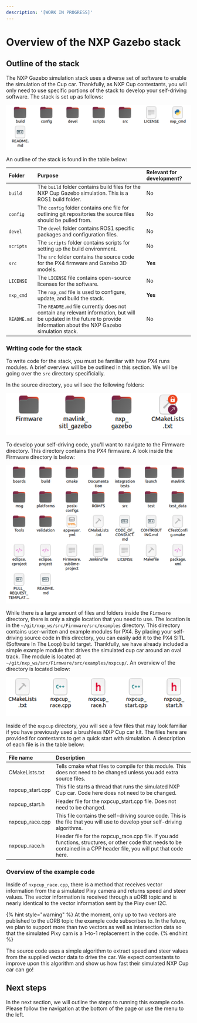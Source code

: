 ```yaml
---
description: '[WORK IN PROGRESS]'
---
```


# Overview of the NXP Gazebo stack

## Outline of the stack

The NXP Gazebo simulation stack uses a diverse set of software to enable the simulation of the Cup car. Thankfully, as NXP Cup contestants, you will only need to use specific portions of the stack to develop your self-driving software. The stack is set up as follows:

![~/git/nxp\_ws](../../.gitbook/assets/screen-shot-2021-02-17-at-12.06.56-pm.png)

An outline of the stack is found in the table below:

| Folder | Purpose | Relevant for development? |
| :--- | :--- | :--- |
| `build` | The `build` folder contains build files for the NXP Cup Gazebo simulation. This is a ROS1 build folder.  | No |
| `config` | The `config` folder contains one file for outlining git repositories the source files should be pulled from. | No |
| `devel` | The `devel` folder contains ROS1 specific packages and configuration files. | No |
| `scripts` | The `scripts` folder contains scripts for setting up the build environment. | No |
| `src` | The `src` folder contains the source code for the PX4 firmware and Gazebo 3D models.  | **Yes** |
| `LICENSE` | The `LICENSE` file contains open-source licenses for the software. | No |
| `nxp_cmd` | The `nxp_cmd` file is used to configure, update, and build the stack. | **Yes** |
| `README.md` | The `README.md` file currently does not contain any relevant information, but will be updated in the future to provide information about the NXP Gazebo simulation stack. | No |

### Writing code for the stack

To write code for the stack, you must be familiar with how PX4 runs modules. A brief overview will be be outlined in this section. We will be going over the `src` directory specificially.

In the source directory, you will see the following folders:

![~/git/nxp\_ws/src](../../.gitbook/assets/image%20%2815%29.png)

To develop your self-driving code, you'll want to navigate to the Firmware directory. This directory contains the PX4 firmware. A look inside the Firmware directory is below:

![~/git/nxp\_ws/src/Firmware](../../.gitbook/assets/image%20%2813%29.png)

While there is a large amount of files and folders inside the `Firmware` directory, there is only a single location that you need to use. The location is in the `~/git/nxp_ws/src/Firmware/src/examples` directory. This directory contains user-written and example modules for PX4. By placing your self-driving source code in this directory, you can easily add it to the PX4 SITL \(Software In The Loop\) build target. Thankfully, we have already included a simple example module that drives the simulated cup car around an oval track. The module is located at `~/git/nxp_ws/src/Firmware/src/examples/nxpcup/`. An overview of the directory is located below:

![~/git/nxp\_ws/src/Firmware/src/examples/nxpcup/](../../.gitbook/assets/image%20%2812%29.png)

Inside of the `nxpcup` directory, you will see a few files that may look familiar if you have previously used a brushless NXP Cup car kit. The files here are provided for contestants to get a quick start with simulation. A description of each file is in the table below:

| File name | Description |
| :--- | :--- |
| CMakeLists.txt | Tells cmake what files to compile for this module. This does not need to be changed unless you add extra source files. |
| nxpcup\_start.cpp | This file starts a thread that runs the simulated NXP Cup car. Code here does not need to be changed.  |
| nxpcup\_start.h | Header file for the nxpcup\_start.cpp file. Does not need to be changed. |
| nxpcup\_race.cpp | This file contains the self-driving source code. This is the file that you will use to develop your self-driving algorithms.  |
| nxpcup\_race.h | Header file for the nxpcup\_race.cpp file. If you add functions, structures, or other code that needs to be contained in a CPP header file, you will put that code here. |

### Overview of the example code

Inside of `nxpcup_race.cpp`, there is a method that receives vector information from the a simulated Pixy camera and returns speed and steer values. The vector information is received through a uORB topic and is nearly identical to the vector information sent by the Pixy over I2C. 

{% hint style="warning" %}
At the moment, only up to two vectors are published to the uORB topic the example code subscribes to. In the future, we plan to support more than two vectors as well as intersection data so that the simulated Pixy cam is a 1-to-1 replacement in the code.
{% endhint %}

The source code uses a simple algorithm to extract speed and steer values from the supplied vector data to drive the car. We expect contestants to improve upon this algorithm and show us how fast their simulated NXP Cup car can go! 

## Next steps

In the next section, we will outline the steps to running this example code. Please follow the navigation at the bottom of the page or use the menu to the left.

